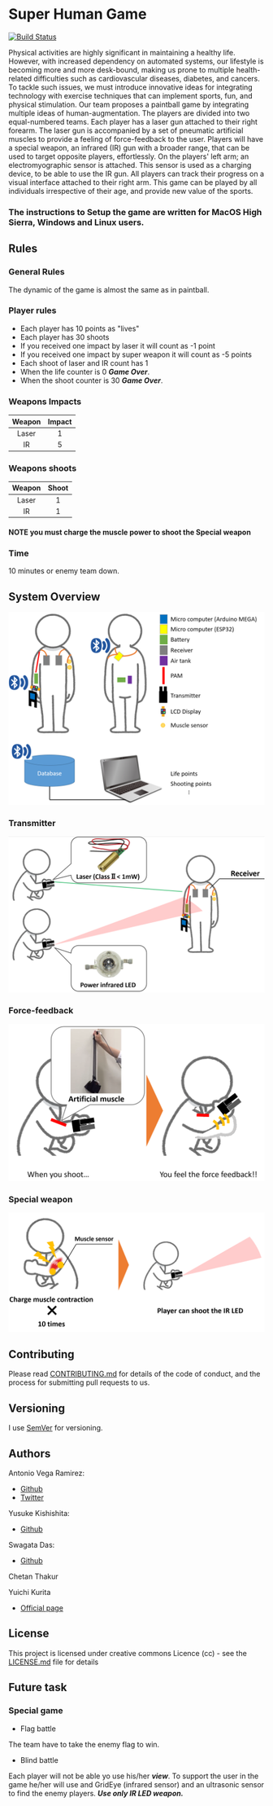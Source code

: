 # Super Human Game

[![Build Status](https://travis-ci.org/totovr/SuperHuman.svg?branch=Stable)](https://travis-ci.org/totovr/SuperHuman)

Physical activities are highly significant in maintaining a healthy life. However, with increased dependency on automated systems, our lifestyle is becoming more and more desk-bound, making us prone to multiple health-related difficulties such as cardiovascular diseases, diabetes, and cancers. To tackle such issues, we must introduce innovative ideas for integrating technology with exercise techniques that can implement sports, fun, and physical stimulation. Our team proposes a paintball game by integrating multiple ideas of human-augmentation. The players are divided into two equal-numbered teams. Each player has a laser gun attached to their right forearm. The laser gun is accompanied by a set of pneumatic artificial muscles to provide a feeling of force-feedback to the user. Players will have a special weapon, an infrared (IR) gun with a broader range, that can be used to target opposite players, effortlessly. On the players' left arm; an electromyographic sensor is attached. This sensor is used as a charging device, to be able to use the IR gun. All players can track their progress on a visual interface attached to their right arm. This game can be played by all individuals irrespective of their age, and provide new value of the sports.

### The instructions to Setup the game are written for MacOS High Sierra, Windows and Linux users.

## Rules

### General Rules

The dynamic of the game is almost the same as in paintball.

### Player rules

- Each player has 10 points as "lives"
- Each player has 30 shoots
- If you received one impact by laser it will count as -1 point
- If you received one impact by super weapon it will count as -5 points
- Each shoot of laser and IR count has 1
- When the life counter is 0 **_Game Over_**.
- When the shoot counter is 30 **_Game Over_**.

### Weapons Impacts

Weapon | Impact
:----: | :----:
Laser  |   1
  IR   |   5

### Weapons shoots

Weapon | Shoot
:----: | :---:
Laser  |   1
  IR   |   1

#### NOTE you must charge the muscle power to shoot the Special weapon

### Time

10 minutes or enemy team down.

## System Overview

![Overview](assets/overview1.png)

### Transmitter

![Transmitter](assets/overview3.png)

### Force-feedback

![Force-feedback](assets/overview2.png)

### Special weapon

![Special weapon](assets/overview4.png)

## Contributing

Please read [CONTRIBUTING.md](https://github.com/totovr/Processing/blob/master/CONTRIBUTING.md) for details of the code of conduct, and the process for submitting pull requests to us.

## Versioning

I use [SemVer](http://semver.org/) for versioning.

## Authors

Antonio Vega Ramirez:

- [Github](https://github.com/totovr)
- [Twitter](https://twitter.com/SpainDice)

Yusuke Kishishita:

- [Github](https://github.com/bigface0202)

Swagata Das:

- [Github](https://github.com/sdswoops824)

Chetan Thakur

Yuichi Kurita

- [Official page](http://www.bsys.hiroshima-u.ac.jp/~kurita/cal.html)

## License

This project is licensed under creative commons Licence (cc) - see the [LICENSE.md](https://github.com/totovr/SuperHuman/blob/master/LICENCE.md) file for details

## Future task

### Special game

- Flag battle 

The team have to take the enemy flag to win.

- Blind battle 

Each player will not be able yo use his/her ***view***. To support the user in the game he/her will use and GridEye (infrared sensor) and an ultrasonic sensor to find the enemy players. ***Use only IR LED weapon.***
